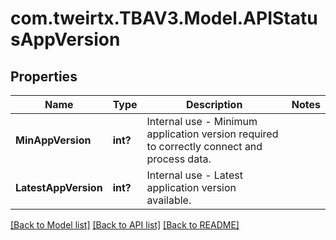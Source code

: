 # com.tweirtx.TBAV3.Model.APIStatusAppVersion
## Properties

Name | Type | Description | Notes
------------ | ------------- | ------------- | -------------
**MinAppVersion** | **int?** | Internal use - Minimum application version required to correctly connect and process data. | 
**LatestAppVersion** | **int?** | Internal use - Latest application version available. | 

[[Back to Model list]](../README.md#documentation-for-models) [[Back to API list]](../README.md#documentation-for-api-endpoints) [[Back to README]](../README.md)

